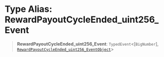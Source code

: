 # Type Alias: RewardPayoutCycleEnded\_uint256\_Event

> **RewardPayoutCycleEnded\_uint256\_Event**: `TypedEvent`\<\[`BigNumber`\], [`RewardPayoutCycleEnded_uint256_EventObject`](../interfaces/RewardPayoutCycleEnded_uint256_EventObject.md)\>
